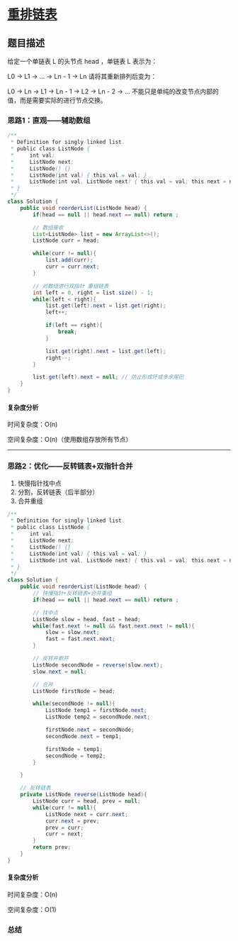 # [重排链表](重排链表"[题目地址](https://leetcode.cn/problems/reorder-list/description/)")

## 题目描述
给定一个单链表 L 的头节点 head ，单链表 L 表示为：

L0 → L1 → … → Ln - 1 → Ln
请将其重新排列后变为：

L0 → Ln → L1 → Ln - 1 → L2 → Ln - 2 → …
不能只是单纯的改变节点内部的值，而是需要实际的进行节点交换。

### 思路1：直观——辅助数组


```java
/**
 * Definition for singly-linked list.
 * public class ListNode {
 *     int val;
 *     ListNode next;
 *     ListNode() {}
 *     ListNode(int val) { this.val = val; }
 *     ListNode(int val, ListNode next) { this.val = val; this.next = next; }
 * }
 */
class Solution {
    public void reorderList(ListNode head) {
        if(head == null || head.next == null) return ;

        // 数组接收
        List<ListNode> list = new ArrayList<>();
        ListNode curr = head;

        while(curr != null){
            list.add(curr);
            curr = curr.next;
        }

        // 对数组进行双指针 重组链表
        int left = 0, right = list.size() - 1;
        while(left < right){
            list.get(left).next = list.get(right);
            left++;

            if(left == right){
                break;
            }

            list.get(right).next = list.get(left);
            right--;
        }

        list.get(left).next = null; // 防止形成环或多余尾巴
    }
}
```

#### 复杂度分析
时间复杂度：O(n)

空间复杂度：O(n)（使用数组存放所有节点）

----

### 思路2：优化——反转链表+双指针合并

1. 快慢指针找中点
2. 分割，反转链表（后半部分）
3. 合并重组

```java
/**
 * Definition for singly-linked list.
 * public class ListNode {
 *     int val;
 *     ListNode next;
 *     ListNode() {}
 *     ListNode(int val) { this.val = val; }
 *     ListNode(int val, ListNode next) { this.val = val; this.next = next; }
 * }
 */
class Solution {
    public void reorderList(ListNode head) {
        // 快慢指针+反转链表+合并重组
        if(head == null || head.next == null) return ;

        // 找中点
        ListNode slow = head, fast = head;
        while(fast.next != null && fast.next.next != null){
            slow = slow.next;
            fast = fast.next.next;
        }

        // 反转并断开
        ListNode secondNode = reverse(slow.next);
        slow.next = null;

        // 合并
        ListNode firstNode = head;

        while(secondNode != null){
            ListNode temp1 = firstNode.next;
            ListNode temp2 = secondNode.next;

            firstNode.next = secondNode;
            secondNode.next = temp1;

            firstNode = temp1;
            secondNode = temp2;
        }

    }

    // 反转链表
    private ListNode reverse(ListNode head){
        ListNode curr = head, prev = null;
        while(curr != null){
            ListNode next = curr.next;
            curr.next = prev;
            prev = curr;
            curr = next;
        }
        return prev;
    }
}
```

#### 复杂度分析
时间复杂度：O(n)

空间复杂度：O(1)

### 总结
